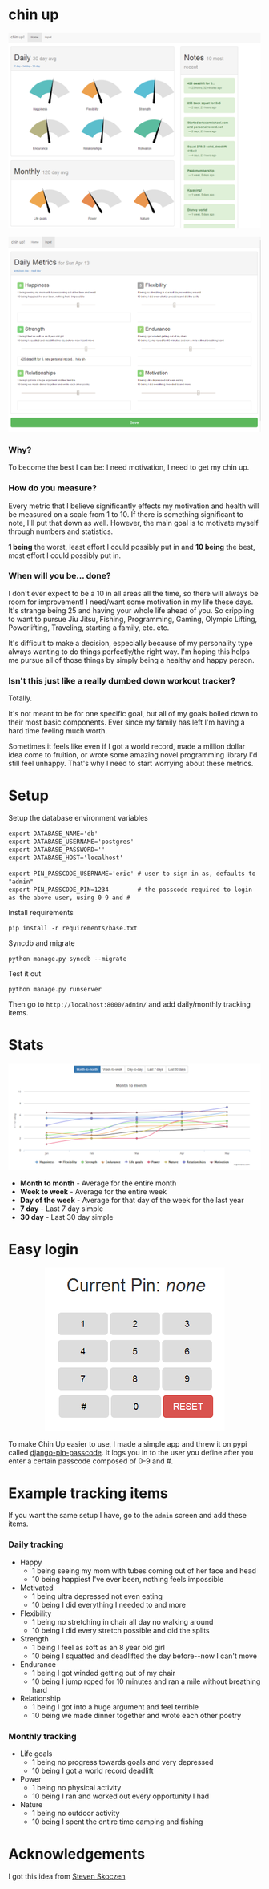 chin up
=======

![my setup](docs/img/screenshots/home_view.png)

![my setup](docs/img/screenshots/input.png)


### Why? ###
To become the best I can be: I need motivation, I need to get my chin up.

### How do you measure? ###
Every metric that I believe significantly effects my motivation and health will be measured on a scale from 1 to 10.
If there is something significant to note, I'll put that down as well. However, the main goal is to motivate myself through
numbers and statistics.

**1 being** the worst, least effort I could possibly put in and **10 being** the best, most effort I could possibly put in.

### When will you be... done? ###
I don't ever expect to be a 10 in all areas all the time, so there will always be room for improvement! I need/want some
motivation in my life these days. It's strange being 25 and having your whole life ahead of you. So crippling to want to
pursue Jiu Jitsu, Fishing, Programming, Gaming, Olympic Lifting, Powerlifting, Traveling, starting a family, etc. etc.

It's difficult to make a decision, especially because of my personality type always wanting to do things perfectly/the right way.
I'm hoping this helps me pursue all of those things by simply being a healthy and happy person.

### Isn't this just like a really dumbed down workout tracker? ###
Totally.

It's not meant to be for one specific goal, but all of my goals boiled down to their most basic components. Ever since
my family has left I'm having a hard time feeling much worth.

Sometimes it feels like even if I got a world record, made a million dollar idea come to fruition, or wrote some amazing
novel programming library I'd still feel unhappy. That's why I need to start worrying about these metrics.


Setup
=====

Setup the database environment variables
```
export DATABASE_NAME='db'
export DATABASE_USERNAME='postgres'
export DATABASE_PASSWORD=''
export DATABASE_HOST='localhost'

export PIN_PASSCODE_USERNAME='eric' # user to sign in as, defaults to "admin"
export PIN_PASSCODE_PIN=1234        # the passcode required to login as the above user, using 0-9 and #
```

Install requirements
```
pip install -r requirements/base.txt
```

Syncdb and migrate
```
python manage.py syncdb --migrate
```

Test it out
```
python manage.py runserver
```

Then go to `http://localhost:8000/admin/` and add daily/monthly tracking items.


Stats
=====

![my setup](docs/img/screenshots/stats.png)

 * **Month to month** - Average for the entire month
 * **Week to week** - Average for the entire week
 * **Day of the week** - Average for that day of the week for the last year
 * **7 day** - Last 7 day simple
 * **30 day** - Last 30 day simple



Easy login
==========

<p align="center" class="image-wrapper"><img src="https://raw.githubusercontent.com/ckcollab/chin-up/master/docs/img/screenshots/pin_passcode.png" alt="django-pin-passcode screen"></p>

To make Chin Up easier to use, I made a simple app and threw it on pypi called [django-pin-passcode](https://github.com/ckcollab/django-pin-passcode).
It logs you in to the user you define after you enter a certain passcode composed of 0-9 and #.




Example tracking items
======================

If you want the same setup I have, go to the `admin` screen and add these items.

### Daily tracking ###
- Happy
    * 1 being seeing my mom with tubes coming out of her face and head
    * 10 being happiest I've ever been, nothing feels impossible
- Motivated
    * 1 being ultra depressed not even eating
    * 10 being I did everything I needed to and more
- Flexibility
    * 1 being no stretching in chair all day no walking around
    * 10 being I did every stretch possible and did the splits
- Strength
    * 1 being I feel as soft as an 8 year old girl
    * 10 being I squatted and deadlifted the day before--now I can't move
- Endurance
    * 1 being I got winded getting out of my chair
    * 10 being I jump roped for 10 minutes and ran a mile without breathing hard
- Relationship
    * 1 being I got into a huge argument and feel terrible
    * 10 being we made dinner together and wrote each other poetry

### Monthly tracking ###
- Life goals
    * 1 being no progress towards goals and very depressed
    * 10 being I got a world record deadlift
- Power
    * 1 being no physical activity
    * 10 being I ran and worked out every opportunity I had
- Nature
    * 1 being no outdoor activity
    * 10 being I spent the entire time camping and fishing


Acknowledgements
================

I got this idea from [Steven Skoczen](https://github.com/skoczen)
